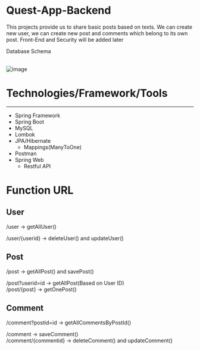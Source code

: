 # Quest-App-Backend

This projects provide us to share basic posts based on texts. We can create new user, we can create new post and comments which belong to its own post. Front-End and Security will be added later

Database Schema <br><br>

![image](https://github.com/muhammedsametakgul/Quest-App-Backend/assets/93324656/a86e8b7b-b7f0-4166-a0e3-0d4ede527936)


# Technologies/Framework/Tools
--------------------------------
* Spring Framework
* Spring Boot
* MySQL
* Lombok
* JPA/Hibernate
    * Mappings(ManyToOne)
* Postman
* Spring Web
   * Restful API


# Function URL

<h2>User</h2>
/user -> getAllUser()

/user/{userid} -> deleteUser() and updateUser()


<h2>Post</h2>
/post -> getAllPost() and savePost() <br>

/post?userid=id -> getAllPost(Based on User ID) <br>
/post/{post} -> getOnePost()


<h2>Comment</h2>
/comment?postid=id -> getAllCommentsByPostId()

/comment -> saveComment() <br>
/comment/{commentid} -> deleteComment() and updateComment()
